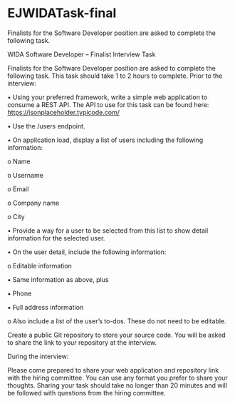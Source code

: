 # EJWIDATask-final
Finalists for the Software Developer position are asked to complete the following task.

WIDA Software Developer – Finalist Interview Task

Finalists for the Software Developer position are asked to complete the following task. This task should take 1 to 2 hours to complete.
Prior to the interview:

• Using your preferred framework, write a simple web application to consume a REST API. The API to use for this task can be found here: https://jsonplaceholder.typicode.com/

• Use the /users endpoint.

• On application load, display a list of users including the following information:

o Name

o Username

o Email

o Company name

o City

• Provide a way for a user to be selected from this list to show detail information for the selected user.

• On the user detail, include the following information:

o Editable information

▪ Same information as above, plus

▪ Phone

▪ Full address information

o Also include a list of the user’s to-dos. These do not need to be editable.

Create a public Git repository to store your source code. You will be asked to share the link to your repository at the interview.

During the interview:

Please come prepared to share your web application and repository link with the hiring committee. You can use any format you prefer to share your thoughts. Sharing your task should take no longer than 20 minutes and will be followed with questions from the hiring committee.
